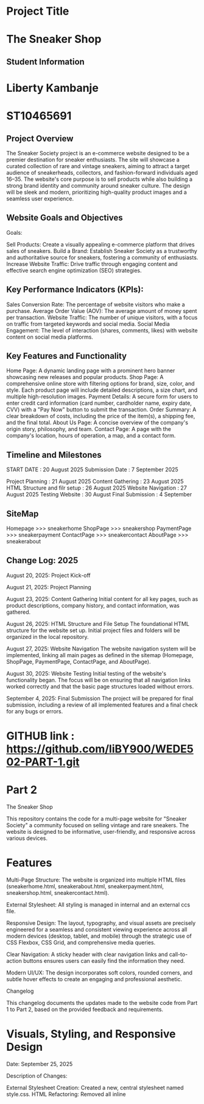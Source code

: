 # Project Title
# The Sneaker Shop

## Student Information 
# Liberty Kambanje
# ST10465691

## Project Overview
The Sneaker Society project is an e-commerce website designed to be a premier destination for sneaker enthusiasts. The site will showcase a curated collection of rare and vintage sneakers, aiming to attract a target audience of sneakerheads, collectors, and fashion-forward individuals aged 16–35. The website's core purpose is to sell products while also building a strong brand identity and community around sneaker culture. The design will be sleek and modern, prioritizing high-quality product images and a seamless user experience.

## Website Goals and Objectives
Goals:

Sell Products: Create a visually appealing e-commerce platform that drives sales of sneakers.
Build a Brand: Establish Sneaker Society as a trustworthy and authoritative source for sneakers, fostering a community of enthusiasts.
Increase Website Traffic: Drive traffic through engaging content and effective search engine optimization (SEO) strategies.

## Key Performance Indicators (KPIs):

Sales Conversion Rate: The percentage of website visitors who make a purchase.
Average Order Value (AOV): The average amount of money spent per transaction.
Website Traffic: The number of unique visitors, with a focus on traffic from targeted keywords and social media.
Social Media Engagement: The level of interaction (shares, comments, likes) with website content on social media platforms.

## Key Features and Functionality

Home Page: A dynamic landing page with a prominent hero banner showcasing new releases and popular products.
Shop Page: A comprehensive online store with filtering options for brand, size, color, and style. Each product page will include detailed descriptions, a size chart, and multiple high-resolution images.
Payment Details: A secure form for users to enter credit card information (card number, cardholder name, expiry date, CVV) with a "Pay Now" button to submit the transaction.
Order Summary: A clear breakdown of costs, including the price of the item(s), a shipping fee, and the final total.
About Us Page: A concise overview of the company's origin story, philosophy, and team.
Contact Page: A page with the company's location, hours of operation, a map, and a contact form.

## Timeline and Milestones

START DATE : 20 August 2025
Submission Date : 7 September 2025

Project Planning : 21 August 2025
Content Gathering : 23 August 2025
HTML Structure and filr setup : 26 August 2025
Website Navigation : 27 August 2025
Testing Website : 30 August
Final Submission : 4 September

## SiteMap 

Homepage >>> sneakerhome
ShopPage >>> sneakershop
PaymentPage >>> sneakerpayment
ContactPage >>> sneakercontact
AboutPage >>> sneakerabout

## Change Log: 2025

August 20, 2025: Project Kick-off

August 21, 2025: Project Planning

August 23, 2025: Content Gathering
Initial content for all key pages, such as product descriptions, company history, and contact information, was gathered.

August 26, 2025: HTML Structure and File Setup
The foundational HTML structure for the website set up.
Initial project files and folders will be organized in the local repository.

August 27, 2025: Website Navigation
The website navigation system will be implemented, linking all main pages as defined in the sitemap (Homepage, ShopPage, PaymentPage, ContactPage, and AboutPage).

August 30, 2025: Website Testing
Initial testing of the website's functionality began. The focus will be on ensuring that all navigation links worked correctly and that the basic page structures loaded without errors.

September 4, 2025: Final Submission
The project will be prepared for final submission, including a review of all implemented features and a final check for any bugs or errors.

# GITHUB link : https://github.com/liBY900/WEDE502-PART-1.git

# Part 2 #

The Sneaker Shop 

This repository contains the code for a multi-page website for "Sneaker Society" a community focused on selling vintage and rare sneakers. The website is designed to be informative, user-friendly, and responsive across various devices. 


# Features # 

Multi-Page Structure: The website is organized into multiple HTML files (sneakerhome.html, sneakerabout.html, sneakerpayment.html, sneakershop.html, sneakercontact.html). 

External Stylesheet: All styling is managed in internal and an external ccs file. 

Responsive Design: The layout, typography, and visual assets are precisely engineered for a seamless and consistent viewing experience across all modern devices (desktop, tablet, and mobile) through the strategic use of CSS Flexbox, CSS Grid, and comprehensive media queries. 

Clear Navigation: A sticky header with clear navigation links and call-to-action buttons ensures users can easily find the information they need. 

Modern UI/UX: The design incorporates soft colors, rounded corners, and subtle hover effects to create an engaging and professional aesthetic. 

Changelog 

This changelog documents the updates made to the website code from Part 1 to Part 2, based on the provided feedback and requirements. 

# Visuals, Styling, and Responsive Design # 

Date: September 25, 2025 

Description of Changes: 

External Stylesheet Creation: Created a new, central stylesheet named style.css. 
HTML Refactoring: Removed all inline <style> blocks from all existing HTML files. 

Stylesheet Linking: Linked every HTML page to the new style.css file using the <link> tag in the <head> section. 

Base Styling: Added a CSS reset and established base styles for the entire website, including a consistent font family (Helvetica Neue", Arial, sans-serif 

), font sizes (rem units), and a color palette using CSS variables (--primary-color, etc.). 

Typography: Applied typography styles with font-family, font-size, font-weight, and line-height for h1 through h6 and p tags. 

Layout Structure: Implemented Flexbox and CSS Grid for layout on key pages, such as the navigation bar and program grid, to ensure a robust and flexible design. 

Visual Styling: Applied decorative styles using background-color, box-shadow, and border-radius. Added pseudo-classes like :hover to interactive elements to improve user experience. 

Responsive Design Implementation: Built a fully responsive interface using @media queries (tablet and mobile breakpoints) and relative units (em, rem, vw) to ensure font sizes and layouts scale correctly, successfully switching complex views to a single-column display on smaller screens. 


# About Us Page Refinement #  

Date: September 25, 2025 

Description of Changes: 

Corrected Stylesheet Path: Updated the stylesheet link from style.css to style.css for cross-browser compatibility. 

Replaced Local Image: The local image path (c:\Users\RC_Student_lab\...) was replaced with a valid, publicly accessible placeholder image URL ("https://via.placeholder.com/1500x800/111/f0f0f0?text=New+Releases+Banner"). 

Corrected HTML Structure: The HTML was refactored to use the correct classes and structure from the main stylesheet, ensuring a consistent and responsive design across the site. 

# Programs Page Fixes and Improvements # 

Date: September 25, 2025 

Description of Changes: 

Corrected Stylesheet Path: The stylesheet link was corrected from style.css to style.css for proper file linking. 

Replaced Local Images: All local image file paths were replaced with publicly accessible placeholder image URLs to ensure images display correctly for all users. 

 The styling for images and the program grid layout was moved to the central style.css file to adhere to best practices. 

 

# Added a Login page # 

Date: September 25, 2025 

 

Description of Changes: 

 Implemented a Secure User Authentication System: Developed a dedicated   login page to enable users to access their personalized accounts, enhancing platform functionality. The page was seamlessly integrated with the existing site architecture, utilizing the global header, footer, and brand background color for a consistent and professional user experience. This feature is a foundational step for personalized content and account security. 

 

Core Styling and Color Palette Implementation 

A bold, high-contrast, and modern color scheme was defined to elevate the website's aesthetic and brand identity. This implementation ensures a visually striking and consistent user experience. 

Header & Footer: Set to a solid black background for a strong, unified frame. Header text uses Neon Pink for navigation and emphasis. 

Base Body: The main content area uses a dark grey background with white text to ensure readability and a sleek, premium look. 

Call-to-Action (CTA) Buttons: Primary buttons are styled with a Neon Pink background and white text to maximize visibility and drive conversions. 

CSS Variables: (Implied improvement) Color values are stored as CSS variables (e.g., --primary-black, --accent-pink) for easy maintenance and global consistency.

# ScreenShot #

Mobile
![Alt text](mobile.png)

Crop
![Alt text](<crop responsive.png>)
Tablet
 ![Alt text](tables.png)
 
Desktop
![Alt text](Desktop.png)

On Chrome
![Alt text](chrome.png)

On Microsoft Edge
![Alt text](Medge.png)



 

# Reference # 

HTML codes > https://www.w3schools.com/html/default.asp 

Images > https://www.sothebys.com/en/articles/an-inside-look-at-the-world-of-ultra-rare-sneakers 

CSS styling> https://www.youtube.com/watch?v=G3e-cpL7ofc 

 